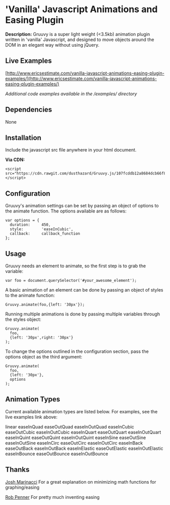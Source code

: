 # 'Vanilla' Javascript Animations and Easing Plugin

**Description:** Gruuvy is a super light weight (<3.5kb) animation plugin written in 'vanilla' Javascript, and designed to move objects around the DOM in an elegant way without using jQuery.

## Live Examples

[http://www.ericsestimate.com/vanilla-javascript-animations-easing-plugin-examples/](http://www.ericsestimate.com/vanilla-javascript-animations-easing-plugin-examples/)

*Additional code examples available in the /examples/ directory*

## Dependencies

None

## Installation

Include the javascript src file anywhere in your html document.

**Via CDN:**

```
<script src="https://cdn.rawgit.com/dusthazard/Gruuvy.js/107fcddb12a8684dcb66f80fb1f8bc442fcc061e/src/gruuvy.js"></script>
```

## Configuration

Gruuvy's animation settings can be set by passing an object of options to the animate function. The options available are as follows:

```
var options = {
  duration:     450,
  style:        'easeInCubic',
  callback:     callback_function
}; 
```

## Usage

Gruuvy needs an element to animate, so the first step is to grab the variable:

```
var foo = document.querySelector('#your_awesome_element');
```

A basic animation of an element can be done by passing an object of styles to the animate function:

```
Gruuvy.animate(foo,{left: '30px'});
```

Running multiple animations is done by passing multiple variables through the styles object:

```
Gruuvy.animate(
  foo,
  {left: '30px',right: '30px'}
);
```

To change the options outlined in the configuration section, pass the options object as the third argument:

```
Gruuvy.animate(
  foo,
  {left: '30px'},
  options
);
```

## Animation Types

Current available animation types are listed below. For examples, see the live examples link above:

linear
easeInQuad
easeOutQuad
easeInOutQuad
easeInCubic
easeOutCubic
easeInOutCubic
easeInQuart
easeOutQuart
easeInOutQuart
easeInQuint
easeOutQuint
easeInOutQuint
easeInSine
easeOutSine
easeInOutSine
easeInCirc
easeOutCirc
easeInOutCirc
easeInBack
easeOutBack
easeInOutBack
easeInElastic
easeOutElastic
easeInOutElastic
easeInBounce
easeOutBounce
easeInOutBounce

## Thanks

[Josh Marinacci](http://www.joshondesign.com/2013/03/01/improvedEasingEquations) For a great explanation on minimizing math functions for graphing/easing

[Rob Penner](http://robertpenner.com/easing/) For pretty much inventing easing
